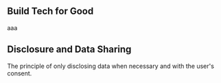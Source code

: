 ## Build Tech for Good
aaa
## Disclosure and Data Sharing
The principle of only disclosing data when necessary and with the user's consent.
